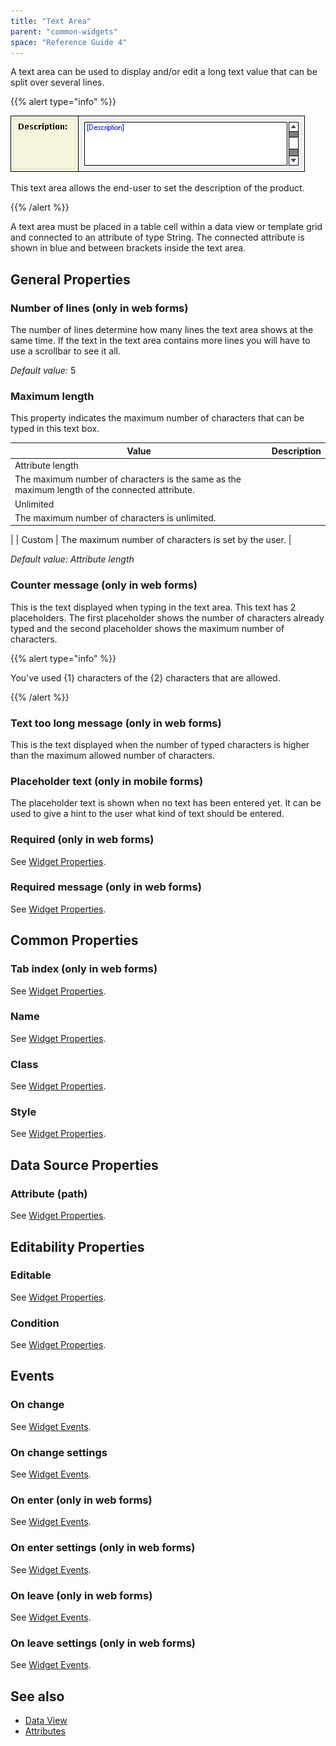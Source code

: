 ```yaml
---
title: "Text Area"
parent: "common-widgets"
space: "Reference Guide 4"
---
```

A text area can be used to display and/or edit a long text value that can be split over several lines.

{{% alert type="info" %}}

![](attachments/819203/917556.png)

This text area allows the end-user to set the description of the product.

{{% /alert %}}

A text area must be placed in a table cell within a data view or template grid and connected to an attribute of type String. The connected attribute is shown in blue and between brackets inside the text area.

## General Properties

### Number of lines (only in web forms)

The number of lines determine how many lines the text area shows at the same time. If the text in the text area contains more lines you will have to use a scrollbar to see it all.

_Default value:_ 5

### Maximum length

This property indicates the maximum number of characters that can be typed in this text box.

| Value | Description |
| --- | --- |
| Attribute length
 | The maximum number of characters is the same as the maximum length of the connected attribute. |
| Unlimited
 | The maximum number of characters is unlimited.
 |
| Custom
 | The maximum number of characters is set by the user.
 |

_Default value: Attribute length_

### Counter message (only in web forms)

This is the text displayed when typing in the text area. This text has 2 placeholders. The first placeholder shows the number of characters already typed and the second placeholder shows the maximum number of characters.

{{% alert type="info" %}}

You've used {1} characters of the {2} characters that are allowed.

{{% /alert %}}

### Text too long message (only in web forms)

This is the text displayed when the number of typed characters is higher than the maximum allowed number of characters.

### Placeholder text (only in mobile forms)

The placeholder text is shown when no text has been entered yet. It can be used to give a hint to the user what kind of text should be entered.

### Required (only in web forms)

See [Widget Properties](widget-properties).

### Required message (only in web forms)

See [Widget Properties](widget-properties).

## Common Properties

### Tab index (only in web forms)

See [Widget Properties](widget-properties).

### Name

See [Widget Properties](widget-properties).

### Class

See [Widget Properties](widget-properties).

### Style

See [Widget Properties](widget-properties).

## Data Source Properties

### Attribute (path)

See [Widget Properties](widget-properties).

## Editability Properties

### Editable

See [Widget Properties](widget-properties).

### Condition

See [Widget Properties](widget-properties).

## Events

### On change

See [Widget Events](widget-events).

### On change settings

See [Widget Events](widget-events).

### On enter (only in web forms)

See [Widget Events](widget-events).

### On enter settings (only in web forms)

See [Widget Events](widget-events).

### On leave (only in web forms)

See [Widget Events](widget-events).

### On leave settings (only in web forms)

See [Widget Events](widget-events).

## See also

*   [Data View](data-view)
*   [Attributes](attributes)
